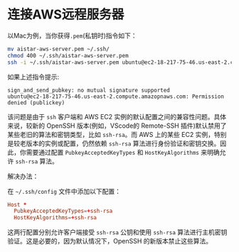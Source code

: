 # 连接AWS远程服务器

以Mac为例，当你获得`.pem`(私钥时)指令如下：

```bash
mv aistar-aws-server.pem ~/.ssh/
chmod 400 ~/.ssh/aistar-aws-server.pem
ssh -i ~/.ssh/aistar-aws-server.pem ubuntu@ec2-18-217-75-46.us-east-2.compute.amazonaws.com
```

如果上述指令提示:

```log
sign_and_send_pubkey: no mutual signature supported
ubuntu@ec2-18-217-75-46.us-east-2.compute.amazopnaws.com: Permission denied (publickey)
```

该问题是由于 `ssh` 客户端和 AWS EC2 实例的默认配置之间的兼容性问题。具体来说，较新的 OpenSSH 版本(例如，VScode的 Remote-SSH 插件)默认禁用了某些老旧的算法和密钥类型，比如 `ssh-rsa`。而 AWS 上的某些 EC2 实例，特别是较老版本的实例或配置，仍然依赖 `ssh-rsa` 算法进行身份验证和密钥交换。因此，你需要通过配置 `PubkeyAcceptedKeyTypes` 和 `HostKeyAlgorithms` 来明确允许 `ssh-rsa` 算法。

解决办法：

在 `~/.ssh/config` 文件中添加以下配置：

```conf
Host *
  PubkeyAcceptedKeyTypes=+ssh-rsa
  HostKeyAlgorithms=+ssh-rsa
```

这两行配置分别允许客户端接受 `ssh-rsa` 公钥和使用 `ssh-rsa` 算法进行主机密钥验证。这是必要的，因为默认情况下，OpenSSH 的新版本禁止这些算法。
